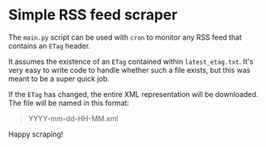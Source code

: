 # Simple RSS feed scraper

The `main.py` script can be used with `cron` to monitor any RSS feed that contains an `ETag` header.

It assumes the existence of an `ETag` contained within `latest_etag.txt`. It's very easy to write code to handle whether
such a file exists, but this was meant to be a super quick job.

If the `ETag` has changed, the entire XML representation will be downloaded. The file will be named in this format:

> YYYY-mm-dd-HH-MM.xml

Happy scraping!

